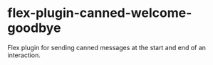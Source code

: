 # flex-plugin-canned-welcome-goodbye
Flex plugin for sending canned messages at the start and end of an interaction.

